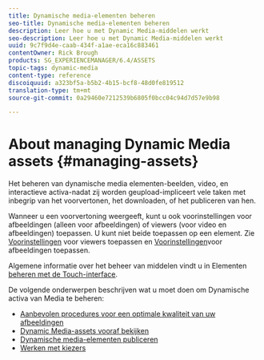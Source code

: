 ```yaml
---
title: Dynamische media-elementen beheren
seo-title: Dynamische media-elementen beheren
description: Leer hoe u met Dynamic Media-middelen werkt
seo-description: Leer hoe u met Dynamic Media-middelen werkt
uuid: 9c7f9d4e-caab-434f-a1ae-eca16c883461
contentOwner: Rick Brough
products: SG_EXPERIENCEMANAGER/6.4/ASSETS
topic-tags: dynamic-media
content-type: reference
discoiquuid: a323bf5a-b5b2-4b15-bcf8-48d0fe819512
translation-type: tm+mt
source-git-commit: 0a29460e7212539b6805f0bcc04c94d7d57e9b98

---
```



# About managing Dynamic Media assets {#managing-assets}

Het beheren van dynamische media elementen-beelden, video, en interactieve activa-nadat zij worden geupload-impliceert vele taken met inbegrip van het voorvertonen, het downloaden, of het publiceren van hen.

Wanneer u een voorvertoning weergeeft, kunt u ook voorinstellingen voor afbeeldingen (alleen voor afbeeldingen) of viewers (voor video en afbeeldingen) toepassen. U kunt niet beide toepassen op een element. Zie [Voorinstellingen](viewer-presets.md) voor viewers toepassen en [Voorinstellingen](image-presets.md)voor afbeeldingen toepassen.

Algemene informatie over het beheer van middelen vindt u in Elementen [beheren met de Touch-interface](managing-assets-touch-ui.md).

De volgende onderwerpen beschrijven wat u moet doen om Dynamische activa van Media te beheren:

* [Aanbevolen procedures voor een optimale kwaliteit van uw afbeeldingen](best-practices-for-optimizing-the-quality-of-your-images.md)
* [Dynamic Media-assets vooraf bekijken](previewing-assets.md)
* [Dynamische media-elementen publiceren](publishing-dynamicmedia-assets.md)
* [Werken met kiezers](working-with-selectors.md)

